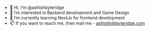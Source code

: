 - 👋 Hi, I’m @ashishbyteridge
- 👀 I’m interested in Backend development and Game Design
- 🌱 I’m currently learning NextJs for frontend development
- 📫 If you want to reach me, then mail me - ashishh@byteridge.com

<!---
ashishbyteridge/ashishbyteridge is a ✨ special ✨ repository because its `README.md` (this file) appears on your GitHub profile.
You can click the Preview link to take a look at your changes.
--->
